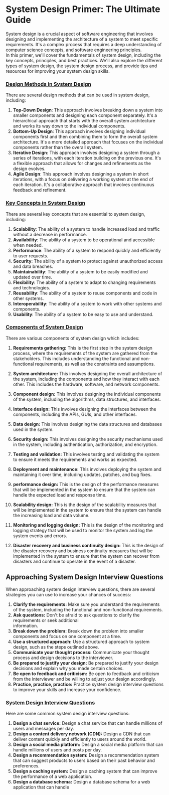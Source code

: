 # System Design Primer: The Ultimate Guide

System design is a crucial aspect of software engineering that involves designing and implementing the architecture of a system to
meet specific requirements. It's a complex process that requires a deep understanding of computer science concepts,
and software engineering principles.  
In this primer, we'll cover the fundamentals of system design, including the key concepts, principles,
and best practices. We'll also explore the different types of system design, the system design process,
and provide tips and resources for improving your system design skills.

### <u>Design Methods in System Design</u>

There are several design methods that can be used in system design, including:

1. **Top-Down Design**: This approach involves breaking down a system into smaller components and designing
   each component separately. It's a hierarchical approach that starts with the overall system architecture
   and works its way down to the individual components.
2. **Bottom-Up Design**: This approach involves designing individual components first and then combining them
   to form the overall system architecture. It's a more detailed approach that focuses on the individual components
   rather than the overall system.
3. **Iterative Design**: This approach involves designing a system through a series of iterations, with
   each iteration building on the previous one. It's a flexible approach that allows for changes and
   refinements as the design evolves.
4. **Agile Design**: This approach involves designing a system in short iterations, with a focus
   on delivering a working system at the end of each iteration. It's a collaborative approach that
   involves continuous feedback and refinement.

### <u>Key Concepts in System Design</u>

There are several key concepts that are essential to system design, including:

1. **Scalability**: The ability of a system to handle increased load and traffic without a
   decrease in performance.
2. **Availability**: The ability of a system to be operational and accessible when needed.
3. **Performance**: The ability of a system to respond quickly and efficiently to user requests.
4. **Security**: The ability of a system to protect against unauthorized access and data breaches.
5. **Maintainability**: The ability of a system to be easily modified and updated over time.
6. **Flexibility**: The ability of a system to adapt to changing requirements and
   technologies.
7. **Reusability**: The ability of a system to reuse components and code in other systems.
8. **Interoperability**: The ability of a system to work with other systems and components.
9. **Usability**: The ability of a system to be easy to use and understand.

### <u>Components of System Design</u>

There are various components of system design which includes:

1.  **Requirements gathering:** This is the first step in the system design process, where the requirements of the system are gathered from the stakeholders. This includes understanding the functional and non-functional requirements, as well as the constraints and assumptions.

2.  **System architecture:** This involves designing the overall architecture of the system, including the components and how they interact with each other. This includes the hardware, software, and network components.
3.  **Component design:** This involves designing the individual components of the system, including the algorithms, data structures, and interfaces.
4.  **Interface design:** This involves designing the interfaces between the components, including the APIs,
    GUIs, and other interfaces.
5.  **Data design:** This involves designing the data structures and databases used in the system.
6.  **Security design:** This involves designing the security mechanisms used in the system, including
    authentication, authorization, and encryption.
7.  **Testing and validation:** This involves testing and validating the system to ensure it meets the
    requirements and works as expected.
8.  **Deployment and maintenance:** This involves deploying the system and maintaining it over time, including updates, patches, and bug fixes.
9.  **performance design:** This is the design of the performance measures that will be implemented in the system to ensure that the system can handle the expected load and response time.
10. **Scalability design:** This is the design of the scalability measures that will be implemented in the system to ensure that the system can handle the increasing load and data volume.
11. **Monitoring and logging design:** This is the design of the monitoring and logging strategy that will be used to monitor the system and log the system events and errors.
12. **Disaster recovery and business continuity design:** This is the design of the disaster recovery and business continuity measures that will be implemented in the system to ensure that the system can recover from disasters and continue to operate in the event of a disaster.

## Approaching System Design Interview Questions

When approaching system design interview questions, there are several strategies you can use to increase your chances of success:

1. **Clarify the requirements:** Make sure you understand the requirements of the system, including the functional and non-functional requirements.
2. **Ask questions:** Don't be afraid to ask questions to clarify the requirements or seek additional  
   information.
3. **Break down the problem:** Break down the problem into smaller components and focus on one component
   at a time.
4. **Use a structured approach:** Use a structured approach to system design, such as the steps
   outlined above.
5. **Communicate your thought process:** Communicate your thought process and design decisions to the interviewer.
6. **Be prepared to justify your design:** Be prepared to justify your design decisions and explain why
   you made certain choices.
7. **Be open to feedback and criticism:** Be open to feedback and criticism from the interviewer and be willing to adjust your design accordingly.
8. **Practice, practice, practice:** Practice system design interview questions to improve your skills and increase your confidence.

### <u>System Design Interview Questions</u>

Here are some common system design interview questions:

1. **Design a chat service:** Design a chat service that can handle millions of users and messages
   per day.
2. **Design a content delivery network (CDN):** Design a CDN that can deliver content quickly and efficiently to users around the world.
3. **Design a social media platform:** Design a social media platform that can handle millions of users
   and posts per day.
4. **Design a recommendation system:** Design a recommendation system that can suggest products to users based on
   their past behavior and preferences.
5. **Design a caching system:** Design a caching system that can improve the performance of a web
   application.
6. **Design a database schema:** Design a database schema for a web application that can handle
